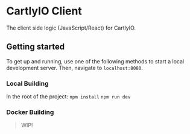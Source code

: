 # CartlyIO Client

The client side logic (JavaScript/React) for CartlyIO.

## Getting started

To get up and running, use one of the following methods to start a local development server. Then, navigate to `localhost:8080`.

### Local Building

In the root of the project:
    `npm install`
    `npm run dev`

### Docker Building
> WIP!
